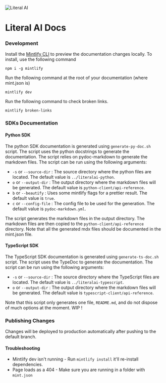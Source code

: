 ![Literal AI](/images/logoliteralai.png)

# Literal AI Docs

### Development

Install the [Mintlify CLI](https://www.npmjs.com/package/mintlify) to preview the documentation changes locally. To install, use the following command

```
npm i -g mintlify
```

Run the following command at the root of your documentation (where mint.json is)

```
mintlify dev
```

Run the following command to check broken links. 

```
mintlify broken-links
```

### SDKs Documentation

#### Python SDK

The python SDK documentation is generated using ```generate-py-doc.sh``` script. The script uses the python docstrings to generate the documentation. The script relies on pydoc-markdown to generate the markdown files. The script can be run using the following arguments:
- ```-s``` or ```--source-dir``` : The source directory where the python files are located. The default value is ```../literalai-python```.
- ```o``` or ```--output-dir``` : The output directory where the markdown files will be generated. The default value is ```python-client/api-reference```.
- ```b``` or ```--beautify``` : Uses some mintlify flags for a prettier result. The default value is ```true```.
- ```c``` or ```--config-file``` : The config file to be used for the generation. The default value is ```pydoc-markdown.yml```.

The script generates the markdown files in the output directory. The markdown files are then copied to the ```python-client/api-reference``` directory. Note that all the generated mdx files should be documented in the mint.json file.

#### TypeScript SDK

The TypeScript SDK documentation is generated using ```generate-ts-doc.sh``` script. The script uses the TypeDoc to generate the documentation. The script can be run using the following arguments:
- ```-s``` or ```--source-dir``` : The source directory where the TypeScript files are located. The default value is ```../literalai-typescript```.
- ```o``` or ```--output-dir``` : The output directory where the markdown files will be generated. The default value is ```typescript-client/api-reference```.

Note that this script only generates one file, ```README.md```, and do not dispose of much options at the moment. WIP !


### Publishing Changes

Changes will be deployed to production automatically after pushing to the default branch.

#### Troubleshooting

- Mintlify dev isn't running - Run `mintlify install` it'll re-install dependencies.
- Page loads as a 404 - Make sure you are running in a folder with `mint.json`
